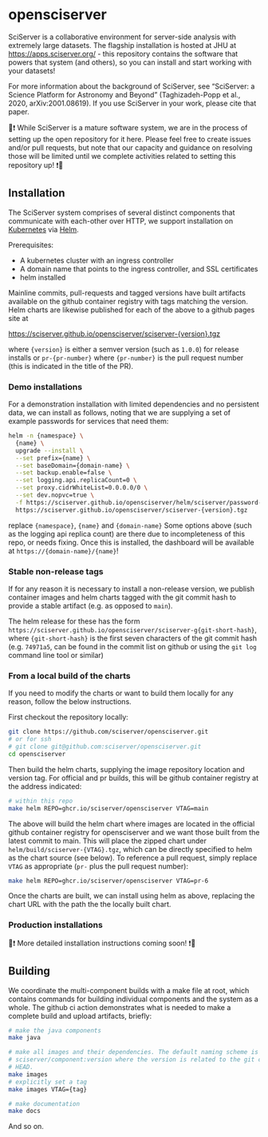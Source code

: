 # opensciserver

SciServer is a collaborative environment for server-side analysis with extremely
large datasets. The flagship installation is hosted at JHU at
https://apps.sciserver.org/ - this repository contains the software that powers
that system (and others), so you can install and start working with your
datasets!

For more information about the background of SciServer, see “SciServer: a
Science Platform for Astronomy and Beyond” (Taghizadeh-Popp et al., 2020,
arXiv:2001.08619). If you use SciServer in your work, please cite that paper.

🚧❗ While SciServer is a mature software system, we are in the process of
setting up the open repository for it here. Please feel free to create issues
and/or pull requests, but note that our capacity and guidance on resolving those
will be limited until we complete activities related to setting this repository
up! ❗🚧

## Installation

The SciServer system comprises of several distinct components that communicate
with each-other over HTTP, we support installation on
[Kubernetes](https://kubernetes.io/) via [Helm](https://helm.sh/).

Prerequisites:
* A kubernetes cluster with an ingress controller
* A domain name that points to the ingress controller, and SSL certificates
* helm installed

Mainline commits, pull-requests and tagged versions have built artifacts
available on the github container registry with tags matching the version. Helm
charts are likewise published for each of the above to a github pages site at

https://sciserver.github.io/opensciserver/sciserver-{version}.tgz

where `{version}` is either a semver version (such as `1.0.0`) for release
installs or `pr-{pr-number}` where `{pr-number}` is the pull request number
(this is indicated in the title of the PR).

### Demo installations

For a demonstration installation with limited dependencies and no persistent
data, we can install as follows, noting that we are supplying a set of example
passwords for services that need them:

```sh
helm -n {namespace} \
  {name} \
  upgrade --install \
  --set prefix={name} \
  --set baseDomain={domain-name} \
  --set backup.enable=false \
  --set logging.api.replicaCount=0 \
  --set proxy.cidrWhiteList=0.0.0.0/0 \
  --set dev.nopvc=true \
  -f https://sciserver.github.io/opensciserver/helm/sciserver/password-manifest.yaml \
  https://sciserver.github.io/opensciserver/sciserver-{version}.tgz
```

replace `{namespace}`, `{name}` and `{domain-name}` Some options above (such as
the logging api replica count) are there due to incompleteness of this repo, or
needs fixing. Once this is installed, the dashboard will be available at
`https://{domain-name}/{name}`!

### Stable non-release tags

If for any reason it is necessary to install a non-release version, we publish
container images and helm charts tagged with the git commit hash to provide a
stable artifact (e.g. as opposed to `main`).

The helm release for these has the form
`https://sciserver.github.io/opensciserver/sciserver-g{git-short-hash}`, where
`{git-short-hash}` is the first seven characters of the git commit hash (e.g.
`74971a5`, can be found in the commit list on github or using the `git log`
command line tool or similar)

### From a local build of the charts

If you need to modify the charts or want to build them locally for any reason,
follow the below instructions.

First checkout the repository locally:

```sh
git clone https://github.com/sciserver/opensciserver.git
# or for ssh
# git clone git@github.com:sciserver/opensciserver.git
cd opensciserver
```

Then build the helm charts, supplying the image repository location and version
tag. For official and pr builds, this will be github container registry at the
address indicated:

```sh
# within this repo
make helm REPO=ghcr.io/sciserver/opensciserver VTAG=main
```

The above will build the helm chart where images are located in the official
github container registry for opensciserver and we want those built from the
latest commit to main. This will place the zipped chart under
`helm/build/sciserver-{VTAG}.tgz`, which can be directly specified to helm as
the chart source (see below). To reference a pull request, simply replace `VTAG`
as appropriate (`pr-` plus the pull request number):

```sh
make helm REPO=ghcr.io/sciserver/opensciserver VTAG=pr-6
```

Once the charts are built, we can install using helm as above, replacing the
chart URL with the path the the locally built chart.

### Production installations

🚧❗ More detailed installation instructions coming soon! ❗🚧

## Building

We coordinate the multi-component builds with a make file at root, which
contains commands for building individual components and the system as a whole.
The github ci action demonstrates what is needed to make a complete build and
upload artifacts, briefly:

```sh
# make the java components
make java

# make all images and their dependencies. The default naming scheme is
# sciserver/component:version where the version is related to the git commit at
# HEAD.
make images
# explicitly set a tag
make images VTAG={tag}

# make documentation
make docs
```

And so on.

